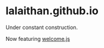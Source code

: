 # lalaithan.github.io

Under constant construction.

Now featuring [welcome.js](https://github.com/stml/welcomejs)
